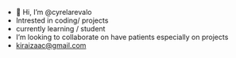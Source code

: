 - 👋 Hi, I’m @cyrelarevalo
- Intrested in coding/ projects
- currently learning / student
- I’m looking to collaborate on have patients especially on projects
- kiraizaac@gmail.com

<!---
cyrelarevalo/cyrelarevalo is a ✨ special ✨ repository because its `README.md` (this file) appears on your GitHub profile.
You can click the Preview link to take a look at your changes.
--->
